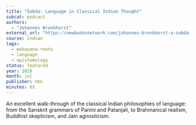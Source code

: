 ```yaml
---
title: "Śabda: Language in Classical Indian Thought"
subcat: podcast
authors:
  - "Johannes Bronkhorst"
external_url: "https://newbooksnetwork.com/johannes-bronkhorst-a-sabda-reader-language-in-classical-indian-thought-columbia-up-2019"
course: indian
tags:
  - mahayana-roots
  - language
  - epistemology
status: featured
year: 2020
month: jul
publisher: nbn
minutes: 65
---
```


An excellent walk-through of the classical Indian philosophies of language: from the Sanskrit grammars of Panini and Patanjali, to Brahmanical realism, Buddhist skepticism, and Jain agnosticism.
